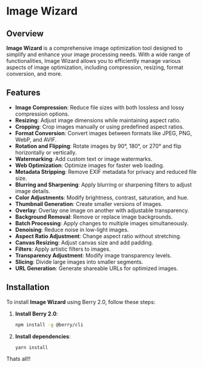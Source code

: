 # Image Wizard

## Overview

**Image Wizard** is a comprehensive image optimization tool designed to simplify and enhance your image processing needs. With a wide range of functionalities, Image Wizard allows you to efficiently manage various aspects of image optimization, including compression, resizing, format conversion, and more.

## Features

- **Image Compression**: Reduce file sizes with both lossless and lossy compression options.
- **Resizing**: Adjust image dimensions while maintaining aspect ratio.
- **Cropping**: Crop images manually or using predefined aspect ratios.
- **Format Conversion**: Convert images between formats like JPEG, PNG, WebP, and AVIF.
- **Rotation and Flipping**: Rotate images by 90°, 180°, or 270° and flip horizontally or vertically.
- **Watermarking**: Add custom text or image watermarks.
- **Web Optimization**: Optimize images for faster web loading.
- **Metadata Stripping**: Remove EXIF metadata for privacy and reduced file size.
- **Blurring and Sharpening**: Apply blurring or sharpening filters to adjust image details.
- **Color Adjustments**: Modify brightness, contrast, saturation, and hue.
- **Thumbnail Generation**: Create smaller versions of images.
- **Overlay**: Overlay one image on another with adjustable transparency.
- **Background Removal**: Remove or replace image backgrounds.
- **Batch Processing**: Apply changes to multiple images simultaneously.
- **Denoising**: Reduce noise in low-light images.
- **Aspect Ratio Adjustment**: Change aspect ratio without stretching.
- **Canvas Resizing**: Adjust canvas size and add padding.
- **Filters**: Apply artistic filters to images.
- **Transparency Adjustment**: Modify image transparency levels.
- **Slicing**: Divide large images into smaller segments.
- **URL Generation**: Generate shareable URLs for optimized images.

## Installation

To install **Image Wizard** using Berry 2.0, follow these steps:

1. **Install Berry 2.0**:
   ```bash
   npm install -g @berry/cli
2. **Install dependencies**:
   ```bash
   yarn install

Thats all!!
